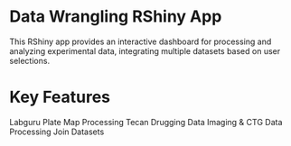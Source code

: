 # Data Wrangling RShiny App
This RShiny app provides an interactive dashboard for processing and analyzing experimental data, integrating multiple datasets based on user selections.
# Key Features 
Labguru Plate Map Processing
Tecan Drugging Data
Imaging & CTG Data Processing
Join Datasets





